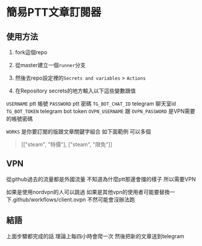# 簡易PTT文章訂閱器

## 使用方法

1. fork這個repo

2. 從master建立一個`runner`分支

3. 然後去repo設定裡的`Secrets and variables` > `Actions`

4. 在Repository secrets的地方輸入以下這些變數跟值

`USERNAME` ptt 帳號
`PASSWORD` ptt 密碼
`TG_BOT_CHAT_ID` telegram 聊天室id
`TG_BOT_TOKEN` telegram bot token
`OVPN_USERNAME` 跟 `OVPN_PASSWORD` 是VPN需要的帳號密碼

`WORKS` 是你要訂閱的版跟文章關鍵字組合 如下面範例 可以多個
> \[["steam", "特價"], ["steam", "限免"]\]

## VPN

從github過去的流量都是外國流量 不知道為什麼ptt那邊會擋的樣子 所以需要VPN

如果是使用nordvpn的人可以跳過 如果是其他vpn的使用者可能要替換一下.github/workflows/client.ovpn 不然可能會沒辦法跑

## 結語

上面步驟都完成的話 理論上每四小時會爬一次 然後把新的文章送到telegram
